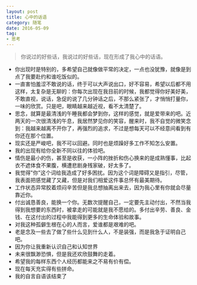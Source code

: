 ```yaml
---
layout: post
title: 心中的话语
category: 随笔
date: 2016-05-09
tag: 
- 思考
---
```

> 你说过的好些话，我说过的好些话，现在形成了我心中的话语。

<!-- more -->

- 你出现时是特别的，多希望自己就像做平常的决定，一点也没犹豫，就像是到点了我要赴约和谁吃饭似的。
- 一直害怕羞涩不敢说的话，终于可以大声说出口，好不容易，希望以后都不用这样，太复杂是无聊的：你每次出现在我目前的时候，我都觉得你好美好美，不敢直视，说话，急促的说了几分钟话之后，不那么紧张了，才悄悄打量你，一味的欣赏。只是吧，眼睛越来越近视，看不太清楚了。
- 思念，就算是最清浅的午睡我都会梦到你，这样的感觉，就是爱带来的吧。近两天的一次很清浅的午息，我居然梦见你的笑容，醒来时，我不自觉的微笑念到：我越来越离不开你了，再强烈的追求，不过是想每天可以不经意间看到有你还在那个位置。
- 现实还是严峻吧，我不可以回避。同时也是烦躁好多工作不知怎么安置。
- 我的出现有给你全新不同以往的体验吧。
- 情伤是最小的伤，甚至是收获，一小阵的挫折和伤心换来的是成熟懂事，比起衣不遮体食不果腹，横遭悲剧身残家破，好太多了。
- 我觉得"你"这个词给我造成了好多困扰。因为这个词是障碍又是指引，尽管，我表面把感觉藏了又藏，但是对我们相爱这件事总怀有最美期待。
- 工作状态异常胶着烦闷辛苦但是我总想抽离出来去，因为我心里有你就会尽量靠近你。
- 付出诚恳善良，能换一个你。无数次提醒自己，一定要先主动付出，不然当我得到我想要的东西时，被拿走的可能就是我不愿给的。多付出辛劳、善良、金钱、在这付出的过程中我能得到更多的生命体验和故事。
- 对我这种孤僻生根在心的人而言，爱谁都是艰难的吧。
- 老是念及一些去了做了些什么见到什么人，不是装强，而是我急于证明自己吧。
- 因为你让我重新认识自己和认知世界
- 未来很飘渺恐惧，但是我还欢欣鼓舞的走着。
- 希望我的每样东西个人经历都能来之不易有价有偿。
- 现在每天充实得有些拼命。
- 我的自言自语该结束了
